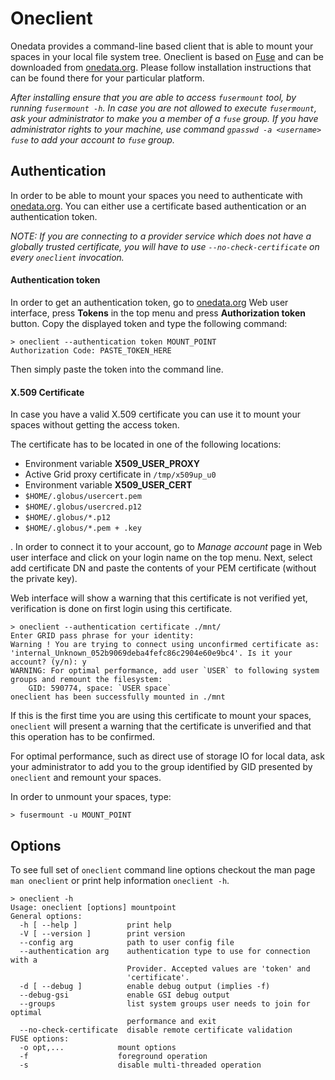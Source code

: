 # Oneclient

Onedata provides a command-line based client that is able to mount your spaces in your local file system tree. Oneclient is based on [Fuse](https://github.com/libfuse/libfuse) and can be downloaded from [onedata.org](https://onedata.org/download). Please follow installation instructions that can be found there for your particular platform.

*After installing ensure that you are able to access `fusermount` tool, by running `fusermount -h`. In case you are not allowed to execute `fusermount`, ask your administrator to make you a member of a `fuse` group. If you have administrator rights to your machine, use command `gpasswd -a <username> fuse` to add your account to `fuse` group.*

## Authentication


In order to be able to mount your spaces you need to authenticate with [onedata.org](onedata.org). You can either use a certificate based authentication or an authentication token.

*NOTE: If you are connecting to a provider service which does not have a globally trusted certificate, you will have to use `--no-check-certificate` on every `oneclient` invocation.*

#### Authentication token
In order to get an authentication token, go to [onedata.org](onedata.org) Web user interface, press **Tokens** in the top menu and press **Authorization token** button. Copy the displayed token and type the following command:
~~~
> oneclient --authentication token MOUNT_POINT
Authorization Code: PASTE_TOKEN_HERE
~~~
Then simply paste the token into the command line.

#### X.509 Certificate
In case you have a valid X.509 certificate you can use it to mount your spaces without getting the access token.

The certificate has to be located in one of the following locations: 
* Environment variable **X509_USER_PROXY**
* Active Grid proxy certificate in `/tmp/x509up_u0`
* Environment variable **X509_USER_CERT**
* `$HOME/.globus/usercert.pem`
* `$HOME/.globus/usercred.p12`
* `$HOME/.globus/*.p12`
* `$HOME/.globus/*.pem + .key`

. In order to connect it to your account, go to *Manage account* page in Web user interface and click on your login name on the top menu. Next, select add certificate DN and paste the contents of your PEM certificate (without the private key).

Web interface will show a warning that this certificate is not verified yet, verification is done on first login using this certificate.


~~~
> oneclient --authentication certificate ./mnt/
Enter GRID pass phrase for your identity:
Warning ! You are trying to connect using unconfirmed certificate as: 'internal_Unknown_052b9069deba4fefc86c2904e60e9bc4'. Is it your account? (y/n): y
WARNING: For optimal performance, add user `USER` to following system groups and remount the filesystem:
	GID: 590774, space: `USER space`
oneclient has been successfully mounted in ./mnt
~~~

If this is the first time you are using this certificate to mount your spaces, `oneclient` will present a warning that the certificate is unverified and that this operation has to be confirmed.

For optimal performance, such as direct use of storage IO for local data, ask your administrator to add you to the group identified by GID presented by `oneclient` and remount your spaces.

In order to unmount your spaces, type:
~~~
> fusermount -u MOUNT_POINT
~~~

## Options

To see full set of `oneclient` command line options checkout the man page `man oneclient` or print help information `oneclient -h`.

~~~
> oneclient -h
Usage: oneclient [options] mountpoint
General options:
  -h [ --help ]           print help
  -V [ --version ]        print version
  --config arg            path to user config file
  --authentication arg    authentication type to use for connection with a
                          Provider. Accepted values are 'token' and
                          'certificate'.
  -d [ --debug ]          enable debug output (implies -f)
  --debug-gsi             enable GSI debug output
  --groups                list system groups user needs to join for optimal
                          performance and exit
  --no-check-certificate  disable remote certificate validation
FUSE options:
  -o opt,...            mount options
  -f                    foreground operation
  -s                    disable multi-threaded operation
~~~
